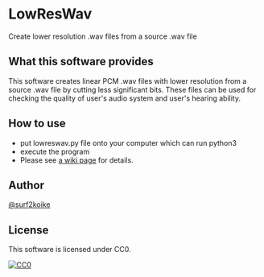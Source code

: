 # LowResWav
Create lower resolution .wav files from a source .wav file

## What this software provides
This software creates linear PCM .wav files with lower resolution from a source .wav file by cutting less significant bits.
These files can be used for checking the quality of user's audio system and user's hearing ability.

## How to use
- put lowreswav.py file onto your computer which can run python3
- execute the program
- Please see [a wiki page](https://github.com/surf2koike/LowResWav/wiki) for details.

## Author
[@surf2koike](https://github.com/surf2koike)

## License
This software is licensed under CC0.

[![CC0](http://i.creativecommons.org/p/zero/1.0/88x31.png "CC0")](http://creativecommons.org/publicdomain/zero/1.0/deed.ja)

